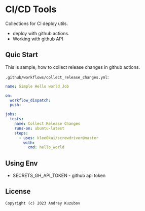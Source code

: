 # CI/CD Tools

Collections for CI deploy utils.
 - deploy with github actions. 
 - Working with github API 

## Quic Start 

This is sample, how to collect release changes in github actions.

`.github/workflows/collect_release_changes.yml`:
```yaml
name: Simple Hello world Job

on:
  workflow_dispatch:
  push:

jobs:
  tests:
    name: Collect Release Changes
    runs-on: ubuntu-latest
    steps:
      - uses: klee0kai/screwdriver@master
        with:
          cmd: hello_world
```

## Using Env

 - SECRETS_GH_API_TOKEN - github api token 

## License

```
Copyright (c) 2023 Andrey Kuzubov
```

